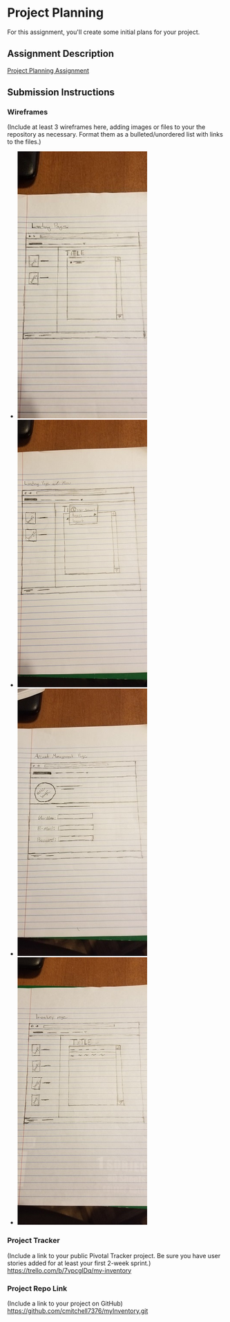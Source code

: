 # Project Planning
For this assignment, you'll create some initial plans for your project.

## Assignment Description
[Project Planning Assignment](https://education.launchcode.org/liftoff/assignments/planning/)

## Submission Instructions

### Wireframes

(Include at least 3 wireframes here, adding images or files to your the repository as necessary. Format them as a bulleted/unordered list with links to the files.)
* ![wireframe1](https://github.com/cmitchell7376/liftoff-assignments/blob/master/P3-Project_Planning/20190801_125025.jpg)
* ![wireframe2](https://github.com/cmitchell7376/liftoff-assignments/blob/master/P3-Project_Planning/20190801_125041.jpg)
* ![wireframe3](https://github.com/cmitchell7376/liftoff-assignments/blob/master/P3-Project_Planning/20190801_125053.jpg)
* ![wireframe4](https://github.com/cmitchell7376/liftoff-assignments/blob/master/P3-Project_Planning/20190801_125108.jpg)
### Project Tracker

(Include a link to your public Pivotal Tracker project. Be sure you have user stories added for at least your first 2-week sprint.)
https://trello.com/b/7vpcglDq/my-inventory
### Project Repo Link

(Include a link to your project on GitHub)
https://github.com/cmitchell7376/myInventory.git